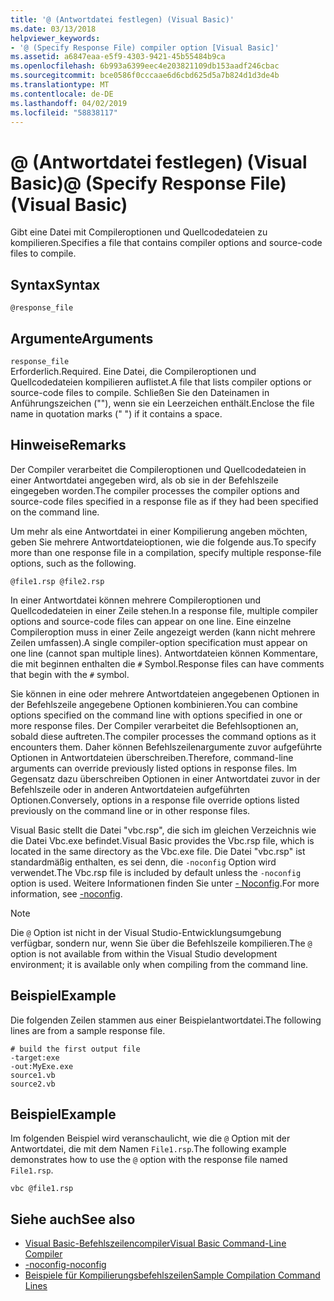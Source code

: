 ```yaml
---
title: '@ (Antwortdatei festlegen) (Visual Basic)'
ms.date: 03/13/2018
helpviewer_keywords:
- '@ (Specify Response File) compiler option [Visual Basic]'
ms.assetid: a6847eaa-e5f9-4303-9421-45b55484b9ca
ms.openlocfilehash: 6b993a6399eec4e203821109db153aadf246cbac
ms.sourcegitcommit: bce0586f0cccaae6d6cbd625d5a7b824d1d3de4b
ms.translationtype: MT
ms.contentlocale: de-DE
ms.lasthandoff: 04/02/2019
ms.locfileid: "58838117"
---
```

# <a name="-specify-response-file-visual-basic"></a><span data-ttu-id="4b71a-102">@ (Antwortdatei festlegen) (Visual Basic)</span><span class="sxs-lookup"><span data-stu-id="4b71a-102">@ (Specify Response File) (Visual Basic)</span></span>
<span data-ttu-id="4b71a-103">Gibt eine Datei mit Compileroptionen und Quellcodedateien zu kompilieren.</span><span class="sxs-lookup"><span data-stu-id="4b71a-103">Specifies a file that contains compiler options and source-code files to compile.</span></span>  
  
## <a name="syntax"></a><span data-ttu-id="4b71a-104">Syntax</span><span class="sxs-lookup"><span data-stu-id="4b71a-104">Syntax</span></span>  
  
```  
@response_file  
```  
  
## <a name="arguments"></a><span data-ttu-id="4b71a-105">Argumente</span><span class="sxs-lookup"><span data-stu-id="4b71a-105">Arguments</span></span>  
 `response_file`  
 <span data-ttu-id="4b71a-106">Erforderlich.</span><span class="sxs-lookup"><span data-stu-id="4b71a-106">Required.</span></span> <span data-ttu-id="4b71a-107">Eine Datei, die Compileroptionen und Quellcodedateien kompilieren auflistet.</span><span class="sxs-lookup"><span data-stu-id="4b71a-107">A file that lists compiler options or source-code files to compile.</span></span> <span data-ttu-id="4b71a-108">Schließen Sie den Dateinamen in Anführungszeichen (""), wenn sie ein Leerzeichen enthält.</span><span class="sxs-lookup"><span data-stu-id="4b71a-108">Enclose the file name in quotation marks (" ") if it contains a space.</span></span>  
  
## <a name="remarks"></a><span data-ttu-id="4b71a-109">Hinweise</span><span class="sxs-lookup"><span data-stu-id="4b71a-109">Remarks</span></span>  
 <span data-ttu-id="4b71a-110">Der Compiler verarbeitet die Compileroptionen und Quellcodedateien in einer Antwortdatei angegeben wird, als ob sie in der Befehlszeile eingegeben worden.</span><span class="sxs-lookup"><span data-stu-id="4b71a-110">The compiler processes the compiler options and source-code files specified in a response file as if they had been specified on the command line.</span></span>  
  
 <span data-ttu-id="4b71a-111">Um mehr als eine Antwortdatei in einer Kompilierung angeben möchten, geben Sie mehrere Antwortdateioptionen, wie die folgende aus.</span><span class="sxs-lookup"><span data-stu-id="4b71a-111">To specify more than one response file in a compilation, specify multiple response-file options, such as the following.</span></span>  
  
```  
@file1.rsp @file2.rsp  
```  
  
 <span data-ttu-id="4b71a-112">In einer Antwortdatei können mehrere Compileroptionen und Quellcodedateien in einer Zeile stehen.</span><span class="sxs-lookup"><span data-stu-id="4b71a-112">In a response file, multiple compiler options and source-code files can appear on one line.</span></span> <span data-ttu-id="4b71a-113">Eine einzelne Compileroption muss in einer Zeile angezeigt werden (kann nicht mehrere Zeilen umfassen).</span><span class="sxs-lookup"><span data-stu-id="4b71a-113">A single compiler-option specification must appear on one line (cannot span multiple lines).</span></span> <span data-ttu-id="4b71a-114">Antwortdateien können Kommentare, die mit beginnen enthalten die `#` Symbol.</span><span class="sxs-lookup"><span data-stu-id="4b71a-114">Response files can have comments that begin with the `#` symbol.</span></span>  
  
 <span data-ttu-id="4b71a-115">Sie können in eine oder mehrere Antwortdateien angegebenen Optionen in der Befehlszeile angegebene Optionen kombinieren.</span><span class="sxs-lookup"><span data-stu-id="4b71a-115">You can combine options specified on the command line with options specified in one or more response files.</span></span> <span data-ttu-id="4b71a-116">Der Compiler verarbeitet die Befehlsoptionen an, sobald diese auftreten.</span><span class="sxs-lookup"><span data-stu-id="4b71a-116">The compiler processes the command options as it encounters them.</span></span> <span data-ttu-id="4b71a-117">Daher können Befehlszeilenargumente zuvor aufgeführte Optionen in Antwortdateien überschreiben.</span><span class="sxs-lookup"><span data-stu-id="4b71a-117">Therefore, command-line arguments can override previously listed options in response files.</span></span> <span data-ttu-id="4b71a-118">Im Gegensatz dazu überschreiben Optionen in einer Antwortdatei zuvor in der Befehlszeile oder in anderen Antwortdateien aufgeführten Optionen.</span><span class="sxs-lookup"><span data-stu-id="4b71a-118">Conversely, options in a response file override options listed previously on the command line or in other response files.</span></span>  
  
 <span data-ttu-id="4b71a-119">Visual Basic stellt die Datei "vbc.rsp", die sich im gleichen Verzeichnis wie die Datei Vbc.exe befindet.</span><span class="sxs-lookup"><span data-stu-id="4b71a-119">Visual Basic provides the Vbc.rsp file, which is located in the same directory as the Vbc.exe file.</span></span> <span data-ttu-id="4b71a-120">Die Datei "vbc.rsp" ist standardmäßig enthalten, es sei denn, die `-noconfig` Option wird verwendet.</span><span class="sxs-lookup"><span data-stu-id="4b71a-120">The Vbc.rsp file is included by default unless the `-noconfig` option is used.</span></span> <span data-ttu-id="4b71a-121">Weitere Informationen finden Sie unter [- Noconfig](../../../visual-basic/reference/command-line-compiler/noconfig.md).</span><span class="sxs-lookup"><span data-stu-id="4b71a-121">For more information, see [-noconfig](../../../visual-basic/reference/command-line-compiler/noconfig.md).</span></span>  
  
> [!NOTE]
>  <span data-ttu-id="4b71a-122">Die `@` Option ist nicht in der Visual Studio-Entwicklungsumgebung verfügbar, sondern nur, wenn Sie über die Befehlszeile kompilieren.</span><span class="sxs-lookup"><span data-stu-id="4b71a-122">The `@` option is not available from within the Visual Studio development environment; it is available only when compiling from the command line.</span></span>  
  
## <a name="example"></a><span data-ttu-id="4b71a-123">Beispiel</span><span class="sxs-lookup"><span data-stu-id="4b71a-123">Example</span></span>  
 <span data-ttu-id="4b71a-124">Die folgenden Zeilen stammen aus einer Beispielantwortdatei.</span><span class="sxs-lookup"><span data-stu-id="4b71a-124">The following lines are from a sample response file.</span></span>  
  
```console
# build the first output file  
-target:exe   
-out:MyExe.exe  
source1.vb   
source2.vb  
```  
  
## <a name="example"></a><span data-ttu-id="4b71a-125">Beispiel</span><span class="sxs-lookup"><span data-stu-id="4b71a-125">Example</span></span>  
 <span data-ttu-id="4b71a-126">Im folgenden Beispiel wird veranschaulicht, wie die `@` Option mit der Antwortdatei, die mit dem Namen `File1.rsp`.</span><span class="sxs-lookup"><span data-stu-id="4b71a-126">The following example demonstrates how to use the `@` option with the response file named `File1.rsp`.</span></span>  
  
```console
vbc @file1.rsp  
```  
  
## <a name="see-also"></a><span data-ttu-id="4b71a-127">Siehe auch</span><span class="sxs-lookup"><span data-stu-id="4b71a-127">See also</span></span>

- [<span data-ttu-id="4b71a-128">Visual Basic-Befehlszeilencompiler</span><span class="sxs-lookup"><span data-stu-id="4b71a-128">Visual Basic Command-Line Compiler</span></span>](../../../visual-basic/reference/command-line-compiler/index.md)
- [<span data-ttu-id="4b71a-129">-noconfig</span><span class="sxs-lookup"><span data-stu-id="4b71a-129">-noconfig</span></span>](../../../visual-basic/reference/command-line-compiler/noconfig.md)
- [<span data-ttu-id="4b71a-130">Beispiele für Kompilierungsbefehlszeilen</span><span class="sxs-lookup"><span data-stu-id="4b71a-130">Sample Compilation Command Lines</span></span>](../../../visual-basic/reference/command-line-compiler/sample-compilation-command-lines.md)

